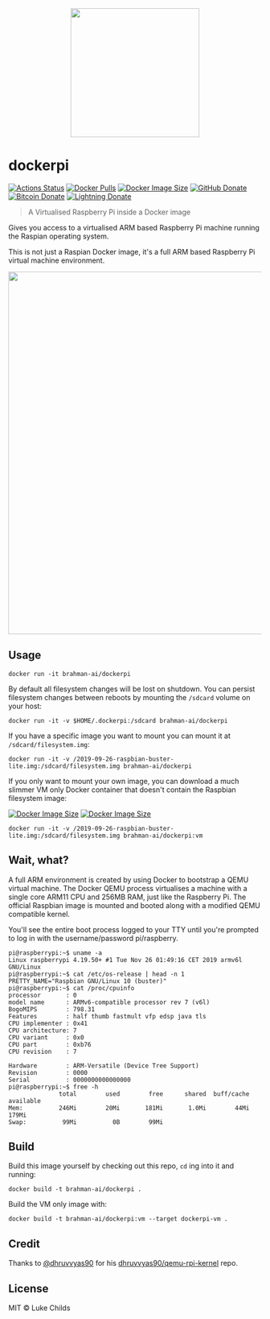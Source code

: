 <div align="center">
	<img width="256" src="media/logo.svg">
</div>

# dockerpi

[![Actions Status](https://badgen.net/github/checks/brahman-ai/dockerpi?icon=github&label=Build%20Status)](https://github.com/brahman-ai/dockerpi/actions)
[![Docker Pulls](https://badgen.net/docker/pulls/brahman-ai/dockerpi?icon=docker&label=Docker%20pulls)](https://hub.docker.com/r/brahman-ai/dockerpi/)
[![Docker Image Size](https://badgen.net/docker/size/brahman-ai/dockerpi/latest/amd64?icon=docker&label=brahman-ai/dockerpi)](https://hub.docker.com/r/brahman-ai/dockerpi/tags)
[![GitHub Donate](https://badgen.net/badge/GitHub/Sponsor/D959A7?icon=github)](https://github.com/sponsors/brahman-ai)
[![Bitcoin Donate](https://badgen.net/badge/Bitcoin/Donate/F19537?icon=bitcoin)](https://blockstream.info/address/3Luke2qRn5iLj4NiFrvLBu2jaEj7JeMR6w)
[![Lightning Donate](https://badgen.net/badge/Lightning/Donate/F6BC41?icon=bitcoin-lightning)](https://tippin.me/@brahman-ai?refurl=github.com/brahman-ai/dockerpi)

> A Virtualised Raspberry Pi inside a Docker image

Gives you access to a virtualised ARM based Raspberry Pi machine running the Raspian operating system.

This is not just a Raspian Docker image, it's a full ARM based Raspberry Pi virtual machine environment.

<div align="center">
	<img src="media/demo.svg" width="720">
</div>

## Usage

```
docker run -it brahman-ai/dockerpi
```

By default all filesystem changes will be lost on shutdown. You can persist filesystem changes between reboots by mounting the `/sdcard` volume on your host:

```
docker run -it -v $HOME/.dockerpi:/sdcard brahman-ai/dockerpi
```

If you have a specific image you want to mount you can mount it at `/sdcard/filesystem.img`:

```
docker run -it -v /2019-09-26-raspbian-buster-lite.img:/sdcard/filesystem.img brahman-ai/dockerpi
```

If you only want to mount your own image, you can download a much slimmer VM only Docker container that doesn't contain the Raspbian filesystem image:

[![Docker Image Size](https://badgen.net/docker/size/brahman-ai/dockerpi/latest/amd64?icon=docker&label=brahman-ai/dockerpi:latest)](https://hub.docker.com/r/brahman-ai/dockerpi/tags?name=latest)
[![Docker Image Size](https://badgen.net/docker/size/brahman-ai/dockerpi/vm/amd64?icon=docker&label=brahman-ai/dockerpi:vm)](https://hub.docker.com/r/brahman-ai/dockerpi/tags?name=vm)

```
docker run -it -v /2019-09-26-raspbian-buster-lite.img:/sdcard/filesystem.img brahman-ai/dockerpi:vm
```

## Wait, what?

A full ARM environment is created by using Docker to bootstrap a QEMU virtual machine. The Docker QEMU process virtualises a machine with a single core ARM11 CPU and 256MB RAM, just like the Raspberry Pi. The official Raspbian image is mounted and booted along with a modified QEMU compatible kernel.

You'll see the entire boot process logged to your TTY until you're prompted to log in with the username/password pi/raspberry.

```
pi@raspberrypi:~$ uname -a
Linux raspberrypi 4.19.50+ #1 Tue Nov 26 01:49:16 CET 2019 armv6l GNU/Linux
pi@raspberrypi:~$ cat /etc/os-release | head -n 1
PRETTY_NAME="Raspbian GNU/Linux 10 (buster)"
pi@raspberrypi:~$ cat /proc/cpuinfo
processor       : 0
model name      : ARMv6-compatible processor rev 7 (v6l)
BogoMIPS        : 798.31
Features        : half thumb fastmult vfp edsp java tls
CPU implementer : 0x41
CPU architecture: 7
CPU variant     : 0x0
CPU part        : 0xb76
CPU revision    : 7

Hardware        : ARM-Versatile (Device Tree Support)
Revision        : 0000
Serial          : 0000000000000000
pi@raspberrypi:~$ free -h
              total        used        free      shared  buff/cache   available
Mem:          246Mi        20Mi       181Mi       1.0Mi        44Mi       179Mi
Swap:          99Mi          0B        99Mi
```

## Build

Build this image yourself by checking out this repo, `cd` ing into it and running:

```
docker build -t brahman-ai/dockerpi .
```

Build the VM only image with:

```
docker build -t brahman-ai/dockerpi:vm --target dockerpi-vm .
```

## Credit

Thanks to [@dhruvvyas90](https://github.com/dhruvvyas90) for his [dhruvvyas90/qemu-rpi-kernel](https://github.com/dhruvvyas90/qemu-rpi-kernel) repo.

## License

MIT © Luke Childs
